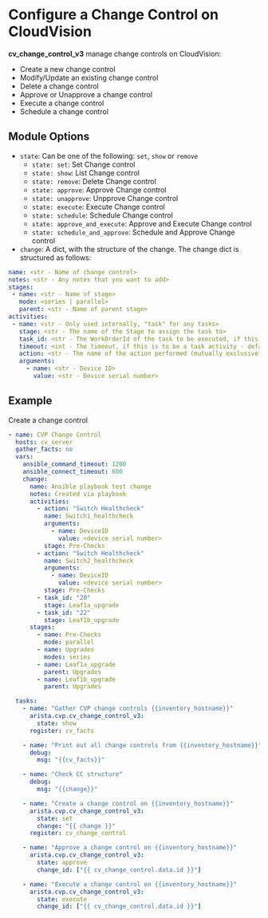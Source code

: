 # Configure a Change Control on CloudVision

**cv_change_control_v3** manage change controls on CloudVision:

- Create a new change control
- Modify/Update an existing change control
- Delete a change control
- Approve or Unapprove a change control
- Execute a change control
- Schedule a change control

## Module Options

- `state`: Can be one of the following: `set`, `show` or `remove`
  - `state: set`: Set Change control
  - `state: show`: List Change control
  - `state: remove`: Delete Change control
  - `state: approve`: Approve Change control
  - `state: unapprove`: Unpprove Change control
  - `state: execute`: Execute Change control
  - `state: schedule`: Schedule Change control
  - `state: approve_and_execute`: Approve and Execute Change control
  - `state: schedule_and_approve`: Schedule and Approve Change control
- `change`: A dict, with the structure of the change. The change dict is structured as follows:

```yaml
name: <str - Name of change control>
notes: <str - Any notes that you want to add>
stages:
 - name: <str - Name of stage>
   mode: <series | parallel>
   parent: <str - Name of parent stage>
activities:
 - name: <str - Only used internally, "task" for any tasks>
   stage: <str - The name of the Stage to assign the task to>
   task_id: <str - The WorkOrderId of the task to be executed, if this is to be a task activity>
   timeout: <int - The timeout, if this is to be a task activity - default is 900 seconds>
   action: <str - The name of the action performed (mutually exclusive to task_id and timeout)>
   arguments:
     - name: <str - Device ID>
       value: <str - Device serial number>
```

## Example

Create a change control

```yaml
- name: CVP Change Control
  hosts: cv_server
  gather_facts: no
  vars:
    ansible_command_timeout: 1200
    ansible_connect_timeout: 600
    change:
      name: Ansible playbook test change
      notes: Created via playbook
      activities:
        - action: "Switch Healthcheck"
          name: Switch1_healthcheck
          arguments:
            - name: DeviceID
              value: <device serial number>
          stage: Pre-Checks
        - action: "Switch Healthcheck"
          name: Switch2_healthcheck
          arguments:
            - name: DeviceID
              value: <device serial number>
          stage: Pre-Checks
        - task_id: "20"
          stage: Leaf1a_upgrade
        - task_id: "22"
          stage: Leaf1b_upgrade
      stages:
        - name: Pre-Checks
          mode: parallel
        - name: Upgrades
          modes: series
        - name: Leaf1a_upgrade
          parent: Upgrades
        - name: Leaf1b_upgrade
          parent: Upgrades

  tasks:
    - name: "Gather CVP change controls {{inventory_hostname}}"
      arista.cvp.cv_change_control_v3:
        state: show
      register: cv_facts

    - name: "Print out all change controls from {{inventory_hostname}}"
      debug:
        msg: "{{cv_facts}}"

    - name: "Check CC structure"
      debug:
        msg: "{{change}}"

    - name: "Create a change control on {{inventory_hostname}}"
      arista.cvp.cv_change_control_v3:
        state: set
        change: "{{ change }}"
      register: cv_change_control

    - name: "Approve a change control on {{inventory_hostname}}"
      arista.cvp.cv_change_control_v3:
        state: approve
        change_id: ["{{ cv_change_control.data.id }}"]

    - name: "Execute a change control on {{inventory_hostname}}"
      arista.cvp.cv_change_control_v3:
        state: execute
        change_id: ["{{ cv_change_control.data.id }}"]
```
